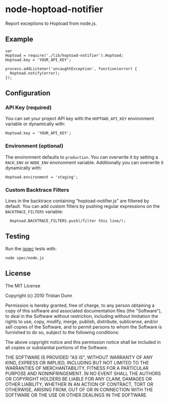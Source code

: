 # node-hoptoad-notifier

Report exceptions to Hoptoad from node.js.

## Example

    var
    Hoptoad = require('./lib/hoptoad-notifier').Hoptoad;
    Hoptoad.key = 'YOUR_API_KEY';

    process.addListener('uncaughtException', function(error) {
      Hoptoad.notify(error);
    });

## Configuration

### API Key (required)

You can set your project API key with the `HOPTOAD_API_KEY` environment
variable or dynamically with:

    Hoptoad.key = 'YOUR_API_KEY';

### Environment (optional)

The environment defaults to `production`. You can overwrite it by setting a
`RACK_ENV` or `NODE_ENV` environment variable. Additionally you can overwrite
it dynamically with:

    Hoptoad.environment = 'staging';

### Custom Backtrace Filters

Lines in the backtrace containing "hoptoad-notifier.js" are filtered by
default. You can add custom filters by pushing regular expressions on the
`BACKTRACE_FILTERS` variable:

      Hoptoad.BACKTRACE_FILTERS.push(/filter this line/);

## Testing

Run the [jspec](http://github.com/visionmedia/jspec) tests with:

    node spec/node.js

## License

The MIT License

Copyright (c) 2010 Tristan Dunn

Permission is hereby granted, free of charge, to any person obtaining a copy
of this software and associated documentation files (the "Software"), to deal
in the Software without restriction, including without limitation the rights
to use, copy, modify, merge, publish, distribute, sublicense, and/or sell
copies of the Software, and to permit persons to whom the Software is
furnished to do so, subject to the following conditions:

The above copyright notice and this permission notice shall be included in
all copies or substantial portions of the Software.

THE SOFTWARE IS PROVIDED "AS IS", WITHOUT WARRANTY OF ANY KIND, EXPRESS OR
IMPLIED, INCLUDING BUT NOT LIMITED TO THE WARRANTIES OF MERCHANTABILITY,
FITNESS FOR A PARTICULAR PURPOSE AND NONINFRINGEMENT. IN NO EVENT SHALL THE
AUTHORS OR COPYRIGHT HOLDERS BE LIABLE FOR ANY CLAIM, DAMAGES OR OTHER
LIABILITY, WHETHER IN AN ACTION OF CONTRACT, TORT OR OTHERWISE, ARISING FROM,
OUT OF OR IN CONNECTION WITH THE SOFTWARE OR THE USE OR OTHER DEALINGS IN
THE SOFTWARE.
